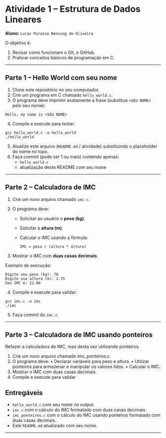 # Atividade 1 – Estrutura de Dados Lineares

**Aluno:** `Lucas Paraíso Benning de Oliveira`
 
O objetivo é:
1. Revisar como funcionam o Git, o GitHub.  
2. Praticar conceitos básicos de programação em C.

---

## Parte 1 – Hello World com seu nome

1. Clone este repositório no seu computador.
2. Crie um programa em C chamado `hello_world.c`.
3. O programa deve imprimir exatamente a frase (substitua `<SEU NOME>` pelo seu nome):

```
Hello, my name is <SEU NOME>
```

4. Compile e execute para testar:

```
gcc hello_world.c -o hello_world
./hello_world
```

5. Atualize este arquivo (`README.md` / atividade) substituindo o placeholder do nome no topo.
6. Faça commit (pode ser 1 ou mais) contendo apenas:
   - `hello_world.c`
   - atualização deste README com seu nome

---

## Parte 2 – Calculadora de IMC

1. Crie um novo arquivo chamado `imc.c`.
2. O programa deve:
   - Solicitar ao usuário o **peso (kg)**.
   - Solicitar a **altura (m)**.
   - Calcular o IMC usando a fórmula:
     
     ```
     IMC = peso / (altura * altura)
     ```

3. Mostrar o IMC com **duas casas decimais**.

Exemplo de execução:

```
Digite seu peso (kg): 70
Digite sua altura (m): 1.75
Seu IMC é: 22.86
```

4. Compile e execute para validar:

```
gcc imc.c -o imc
./imc
```

5. Faça commit do `imc.c`.

---

## Parte 3 – Calculadora de IMC usando ponteiros

Refazer a calculadora de IMC, mas desta vez utilizando ponteiros.

1.	Crie um novo arquivo chamado imc_ponteiros.c.
2.	O programa deve:
  •	Declarar variáveis para peso e altura.
  •	Utilizar ponteiros para armazenar e manipular os valores lidos.
  •	Calcular o IMC.
3.	Mostrar o IMC com duas casas decimais.
4.	Compile e execute para validar


## Entregáveis

- `hello_world.c` com seu nome no output.
- `imc.c` com o cálculo do IMC formatado com duas casas decimais.
- `imc_ponteiros.c` com o cálculo do IMC usando ponteiros formatado com duas casas decimais.
- Este `README.md` atualizado com seu nome.

---
